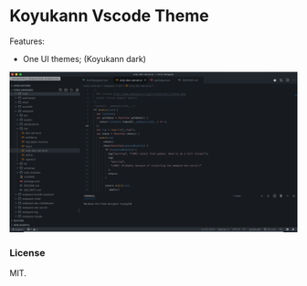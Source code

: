 # Koyukann Vscode Theme

Features:

- One UI themes; (Koyukann dark)

![preview](https://raw.githubusercontent.com/SummerBeer/koyukann_vscode_theme/master/images/koyukann.png)


### License

MIT.